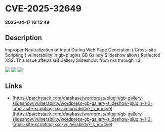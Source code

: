# CVE-2025-32649

**2025-04-17 16:15:49**

## Description
Improper Neutralization of Input During Web Page Generation ('Cross-site Scripting') vulnerability in gb-plugins GB Gallery Slideshow allows Reflected XSS. This issue affects GB Gallery Slideshow: from n/a through 1.3.

![](https://img.shields.io/static/v1?label=Score&message=7.1&color=red)
![](https://img.shields.io/static/v1?label=Severity&message=HIGH&color=red)
![](https://img.shields.io/static/v1?label=CWE&message=XSS&color=green)

## Links
- [https://patchstack.com/database/wordpress/plugin/gb-gallery-slideshow/vulnerability/wordpress-gb-gallery-slideshow-plugin-1-3-cross-site-scripting-xss-vulnerability?_s_id=cve](https://patchstack.com/database/wordpress/plugin/gb-gallery-slideshow/vulnerability/wordpress-gb-gallery-slideshow-plugin-1-3-cross-site-scripting-xss-vulnerability?_s_id=cve)
